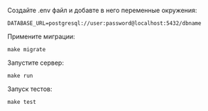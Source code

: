 Создайте .env файл и добавте в него переменные окружения:
```
DATABASE_URL=postgresql://user:password@localhost:5432/dbname
```
Примените миграции:
```
make migrate
```
Запустите сервер:
```
make run
```

Запуск тестов:
```
make test
```